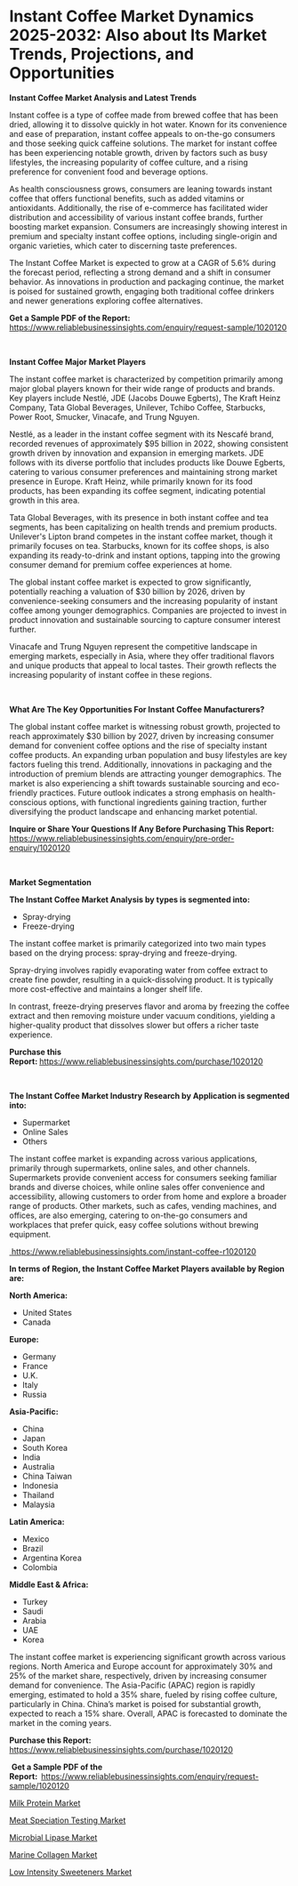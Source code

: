 <p><h1>Instant Coffee Market Dynamics 2025-2032: Also about Its Market Trends, Projections, and Opportunities</h1></p><p><strong>Instant Coffee Market Analysis and Latest Trends</strong></p>
<p><p>Instant coffee is a type of coffee made from brewed coffee that has been dried, allowing it to dissolve quickly in hot water. Known for its convenience and ease of preparation, instant coffee appeals to on-the-go consumers and those seeking quick caffeine solutions. The market for instant coffee has been experiencing notable growth, driven by factors such as busy lifestyles, the increasing popularity of coffee culture, and a rising preference for convenient food and beverage options.</p><p>As health consciousness grows, consumers are leaning towards instant coffee that offers functional benefits, such as added vitamins or antioxidants. Additionally, the rise of e-commerce has facilitated wider distribution and accessibility of various instant coffee brands, further boosting market expansion. Consumers are increasingly showing interest in premium and specialty instant coffee options, including single-origin and organic varieties, which cater to discerning taste preferences.</p><p>The Instant Coffee Market is expected to grow at a CAGR of 5.6% during the forecast period, reflecting a strong demand and a shift in consumer behavior. As innovations in production and packaging continue, the market is poised for sustained growth, engaging both traditional coffee drinkers and newer generations exploring coffee alternatives.</p></p>
<p><strong>Get a Sample PDF of the Report:&nbsp;</strong> <a href="https://www.reliablebusinessinsights.com/enquiry/request-sample/1020120?utm_campaign=1837&utm_medium=2&utm_source=Github&utm_content=ia&utm_term=07042025&utm_id=instant-coffee">https://www.reliablebusinessinsights.com/enquiry/request-sample/1020120</a></p>
<p>&nbsp;</p>
<p><strong>Instant Coffee Major Market Players</strong></p>
<p><p>The instant coffee market is characterized by competition primarily among major global players known for their wide range of products and brands. Key players include Nestlé, JDE (Jacobs Douwe Egberts), The Kraft Heinz Company, Tata Global Beverages, Unilever, Tchibo Coffee, Starbucks, Power Root, Smucker, Vinacafe, and Trung Nguyen.</p><p>Nestlé, as a leader in the instant coffee segment with its Nescafé brand, recorded revenues of approximately $95 billion in 2022, showing consistent growth driven by innovation and expansion in emerging markets. JDE follows with its diverse portfolio that includes products like Douwe Egberts, catering to various consumer preferences and maintaining strong market presence in Europe. Kraft Heinz, while primarily known for its food products, has been expanding its coffee segment, indicating potential growth in this area.</p><p>Tata Global Beverages, with its presence in both instant coffee and tea segments, has been capitalizing on health trends and premium products. Unilever's Lipton brand competes in the instant coffee market, though it primarily focuses on tea. Starbucks, known for its coffee shops, is also expanding its ready-to-drink and instant options, tapping into the growing consumer demand for premium coffee experiences at home.</p><p>The global instant coffee market is expected to grow significantly, potentially reaching a valuation of $30 billion by 2026, driven by convenience-seeking consumers and the increasing popularity of instant coffee among younger demographics. Companies are projected to invest in product innovation and sustainable sourcing to capture consumer interest further.</p><p>Vinacafe and Trung Nguyen represent the competitive landscape in emerging markets, especially in Asia, where they offer traditional flavors and unique products that appeal to local tastes. Their growth reflects the increasing popularity of instant coffee in these regions.</p></p>
<p>&nbsp;</p>
<p><strong>What Are The Key Opportunities For Instant Coffee Manufacturers?</strong></p>
<p><p>The global instant coffee market is witnessing robust growth, projected to reach approximately $30 billion by 2027, driven by increasing consumer demand for convenient coffee options and the rise of specialty instant coffee products. An expanding urban population and busy lifestyles are key factors fueling this trend. Additionally, innovations in packaging and the introduction of premium blends are attracting younger demographics. The market is also experiencing a shift towards sustainable sourcing and eco-friendly practices. Future outlook indicates a strong emphasis on health-conscious options, with functional ingredients gaining traction, further diversifying the product landscape and enhancing market potential.</p></p>
<p><strong>Inquire or Share Your Questions If Any Before Purchasing This Report:</strong> <a href="https://www.reliablebusinessinsights.com/enquiry/pre-order-enquiry/1020120?utm_campaign=1837&utm_medium=2&utm_source=Github&utm_content=ia&utm_term=07042025&utm_id=instant-coffee">https://www.reliablebusinessinsights.com/enquiry/pre-order-enquiry/1020120</a></p>
<p>&nbsp;</p>
<p><strong>Market Segmentation</strong></p>
<p><strong>The Instant Coffee Market Analysis by types is segmented into:</strong></p>
<p><ul><li>Spray-drying</li><li>Freeze-drying</li></ul></p>
<p><p>The instant coffee market is primarily categorized into two main types based on the drying process: spray-drying and freeze-drying. </p><p>Spray-drying involves rapidly evaporating water from coffee extract to create fine powder, resulting in a quick-dissolving product. It is typically more cost-effective and maintains a longer shelf life. </p><p>In contrast, freeze-drying preserves flavor and aroma by freezing the coffee extract and then removing moisture under vacuum conditions, yielding a higher-quality product that dissolves slower but offers a richer taste experience.</p></p>
<p><strong>Purchase this Report:&nbsp;</strong><a href="https://www.reliablebusinessinsights.com/purchase/1020120?utm_campaign=1837&utm_medium=2&utm_source=Github&utm_content=ia&utm_term=07042025&utm_id=instant-coffee">https://www.reliablebusinessinsights.com/purchase/1020120</a></p>
<p>&nbsp;</p>
<p><strong>The Instant Coffee Market Industry Research by Application is segmented into:</strong></p>
<p><ul><li>Supermarket</li><li>Online Sales</li><li>Others</li></ul></p>
<p><p>The instant coffee market is expanding across various applications, primarily through supermarkets, online sales, and other channels. Supermarkets provide convenient access for consumers seeking familiar brands and diverse choices, while online sales offer convenience and accessibility, allowing customers to order from home and explore a broader range of products. Other markets, such as cafes, vending machines, and offices, are also emerging, catering to on-the-go consumers and workplaces that prefer quick, easy coffee solutions without brewing equipment.</p></p>
<p><a href="https://www.reliablebusinessinsights.com/instant-coffee-r1020120?utm_campaign=1837&utm_medium=2&utm_source=Github&utm_content=ia&utm_term=07042025&utm_id=instant-coffee">&nbsp;https://www.reliablebusinessinsights.com/instant-coffee-r1020120</a></p>
<p><strong>In terms of Region, the Instant Coffee Market Players available by Region are:</strong></p>
<p>
    <p> <strong> North America: </strong>
        <ul>
            <li>United States</li>
            <li>Canada</li>
        </ul>
        </p> 
    <p> <strong> Europe: </strong>
        <ul>
            <li>Germany</li>
            <li>France</li>
            <li>U.K.</li>
            <li>Italy</li>
            <li>Russia</li>
        </ul>
        </p> 
    <p> <strong> Asia-Pacific: </strong>
        <ul>
            <li>China</li>
            <li>Japan</li>
            <li>South Korea</li>
            <li>India</li>
            <li>Australia</li>
            <li>China Taiwan</li>
            <li>Indonesia</li>
            <li>Thailand</li>
            <li>Malaysia</li>
        </ul>
        </p> 
    <p> <strong> Latin America: </strong>
        <ul>
            <li>Mexico</li>
            <li>Brazil</li>
            <li>Argentina Korea</li>
            <li>Colombia</li>
        </ul>
        </p> 
    <p> <strong> Middle East & Africa: </strong>
        <ul>
            <li>Turkey</li>
            <li>Saudi</li>
            <li>Arabia</li>
            <li>UAE</li>
            <li>Korea</li>
        </ul>
    </p>
    </p>
<p><p>The instant coffee market is experiencing significant growth across various regions. North America and Europe account for approximately 30% and 25% of the market share, respectively, driven by increasing consumer demand for convenience. The Asia-Pacific (APAC) region is rapidly emerging, estimated to hold a 35% share, fueled by rising coffee culture, particularly in China. China’s market is poised for substantial growth, expected to reach a 15% share. Overall, APAC is forecasted to dominate the market in the coming years.</p></p>
<p><strong>Purchase this Report: </strong><a href="https://www.reliablebusinessinsights.com/purchase/1020120?utm_campaign=1837&utm_medium=2&utm_source=Github&utm_content=ia&utm_term=07042025&utm_id=instant-coffee">https://www.reliablebusinessinsights.com/purchase/1020120</a></p>
<p>&nbsp;<strong>Get a Sample PDF of the Report:&nbsp;&nbsp;</strong><a href="https://www.reliablebusinessinsights.com/enquiry/request-sample/1020120?utm_campaign=1837&utm_medium=2&utm_source=Github&utm_content=ia&utm_term=07042025&utm_id=instant-coffee">https://www.reliablebusinessinsights.com/enquiry/request-sample/1020120</a></p>
<p><strong></strong></p>
<p><p><a href="https://github.com/mcveathuane2/Market-Research-Report-List-1/blob/main/milk-protein-market.md?utm_campaign=1837&utm_medium=2&utm_source=Github&utm_content=ia&utm_term=07042025&utm_id=instant-coffee">Milk Protein Market</a></p><p><a href="https://github.com/buenayankobl/Market-Research-Report-List-1/blob/main/meat-speciation-testing-market.md?utm_campaign=1837&utm_medium=2&utm_source=Github&utm_content=ia&utm_term=07042025&utm_id=instant-coffee">Meat Speciation Testing Market</a></p><p><a href="https://github.com/rakowpleetj1/Market-Research-Report-List-1/blob/main/microbial-lipase-market.md?utm_campaign=1837&utm_medium=2&utm_source=Github&utm_content=ia&utm_term=07042025&utm_id=instant-coffee">Microbial Lipase Market</a></p><p><a href="https://github.com/laingragle95/Market-Research-Report-List-1/blob/main/marine-collagen-market.md?utm_campaign=1837&utm_medium=2&utm_source=Github&utm_content=ia&utm_term=07042025&utm_id=instant-coffee">Marine Collagen Market</a></p><p><a href="https://github.com/uripeachrii/Market-Research-Report-List-1/blob/main/low-intensity-sweeteners-market.md?utm_campaign=1837&utm_medium=2&utm_source=Github&utm_content=ia&utm_term=07042025&utm_id=instant-coffee">Low Intensity Sweeteners Market</a></p></p>